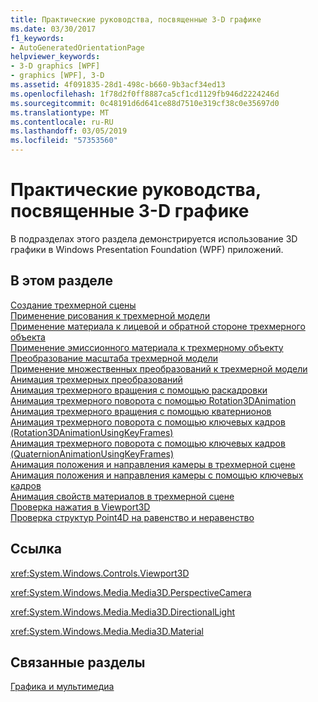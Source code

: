 ```yaml
---
title: Практические руководства, посвященные 3-D графике
ms.date: 03/30/2017
f1_keywords:
- AutoGeneratedOrientationPage
helpviewer_keywords:
- 3-D graphics [WPF]
- graphics [WPF], 3-D
ms.assetid: 4f091835-28d1-498c-b660-9b3acf34ed13
ms.openlocfilehash: 1f78d2f0ff8887ca5cf1cd1129fb946d2224246d
ms.sourcegitcommit: 0c48191d6d641ce88d7510e319cf38c0e35697d0
ms.translationtype: MT
ms.contentlocale: ru-RU
ms.lasthandoff: 03/05/2019
ms.locfileid: "57353560"
---
```

# <a name="3-d-graphics-how-to-topics"></a>Практические руководства, посвященные 3-D графике
В подразделах этого раздела демонстрируется использование 3D графики в Windows Presentation Foundation (WPF) приложений.  
  
## <a name="in-this-section"></a>В этом разделе  
 [Создание трехмерной сцены](how-to-create-a-3-d-scene.md)  
 [Применение рисования к трехмерной модели](how-to-apply-a-drawing-to-a-3-d-model.md)  
 [Применение материала к лицевой и обратной стороне трехмерного объекта](how-to-apply-material-to-the-front-and-back-of-a-3-d-object.md)  
 [Применение эмиссионного материала к трехмерному объекту](how-to-apply-emissive-material-to-a-3-d-object.md)  
 [Преобразование масштаба трехмерной модели](how-to-transform-the-scale-of-a-3-d-model.md)  
 [Применение множественных преобразований к трехмерной модели](how-to-apply-multiple-transformations-to-a-3-d-model.md)  
 [Анимация трехмерных преобразований](how-to-animate-3-d-translations.md)  
 [Анимация трехмерного вращения с помощью раскадровки](how-to-animate-a-3-d-rotation-using-storyboards.md)  
 [Анимация трехмерного поворота с помощью Rotation3DAnimation](how-to-animate-a-3-d-rotation-using-rotation3danimation.md)  
 [Анимация трехмерного вращения с помощью кватернионов](how-to-animate-a-3-d-rotation-using-quaternions.md)  
 [Анимация трехмерного поворота с помощью ключевых кадров (Rotation3DAnimationUsingKeyFrames)](how-to-animate-a-3-d-rotation-using-key-frames.md)  
 [Анимация трехмерного поворота с помощью ключевых кадров (QuaternionAnimationUsingKeyFrames)](animate-a-3-d-rotation-quaternionanimationusingkeyframes.md)  
 [Анимация положения и направления камеры в трехмерной сцене](how-to-animate-camera-position-and-direction-in-a-3d-scene.md)  
 [Анимация положения и направления камеры с помощью ключевых кадров](how-to-animate-camera-position-and-direction-using-key-frames.md)  
 [Анимация свойств материалов в трехмерной сцене](how-to-animate-material-properties-in-a-3-d-scene.md)  
 [Проверка нажатия в Viewport3D](how-to-hit-test-in-a-viewport3d.md)  
 [Проверка структур Point4D на равенство и неравенство](how-to-test-point4d-structures-for-equality-and-inequality.md)  
  
## <a name="reference"></a>Ссылка  
 <xref:System.Windows.Controls.Viewport3D>  
  
 <xref:System.Windows.Media.Media3D.PerspectiveCamera>  
  
 <xref:System.Windows.Media.Media3D.DirectionalLight>  
  
 <xref:System.Windows.Media.Media3D.Material>  
  
## <a name="related-sections"></a>Связанные разделы  
 [Графика и мультимедиа](index.md)
